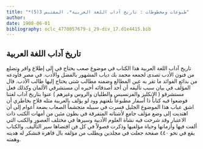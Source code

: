 ```yaml
---
title: "*طبوعات ومخطوطات : تاريخ آداب اللغة العربية*. المقتبس 3(5)"
author: 
date: 1908-06-01
bibliography: oclc_4770057679-i_29-div_17.d1e4415.bib
---
```




##  تاريخ آداب اللغة العربية 


 تاريخ آداب اللغة العربية  هذا الكتاب في موضوع صعب يحتاج في إلى إطلاع وافر وتضلع من فنون الأدب   تصدى لجمعه  محمد  بك  دياب  المشهور بالفضل والأدب. في مصر فأودعه من بدائع الفوائد ما تقر به عين المطالع وضمنه مطالب شتى يحتاج إليها طالب الأدب. قال المؤلف في بيان سبب تأليفه أن  أحد  أصدقائه أخبره أن مستشرقي الألمان وكذلك فعل مستشرقو ( الإنكليز والفرنسيس والطليان والروس وغيرهم ) عنوا بتاريخ آداب لغتنا فوضعوا فيه كتاباً ذا أسفار مطبوعاً بلغتهم وود لو يؤلف بالعربية مثله فلاح بخاطري أن اشق عباب هذا الموضوع الجليل فسرت في سبيله متجشماً الصعاب بضعة أعوام إلى أن اهتديت إلى وضع مؤلف جامع لأشتاته المتفرقة في بطون مئين من أمهات الكتب ذات الاعتبار وقد شرحت فيه نشأة العلوم الأدبية وسيرها في مختلف العصور والكتب التي ألفت فيها وأزمانها وحياة مؤلفيها وذكرت فصولاً في كل فن اقتضاها سير التأليف. والكتاب يقع في  نحو  ٤٤٠  صفحة  جعلت في  مجلدين  ويطلب من مؤلفه بال  قاهرة  فنشكر له هديته وهمته. 
